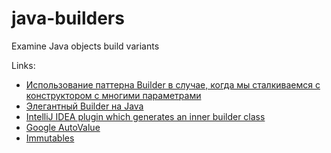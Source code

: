 # java-builders
Examine Java objects build variants

Links:
* [Использование паттерна Builder в случае, когда мы сталкиваемся с конструктором с многими параметрами](http://habrahabr.ru/post/86252/)
* [Элегантный Builder на Java](http://habrahabr.ru/post/244521/)
* [IntelliJ IDEA plugin which generates an inner builder class](https://github.com/analytically/innerbuilder)
* [Google AutoValue](https://github.com/google/auto/tree/master/value)
* [Immutables](http://immutables.github.io/)
